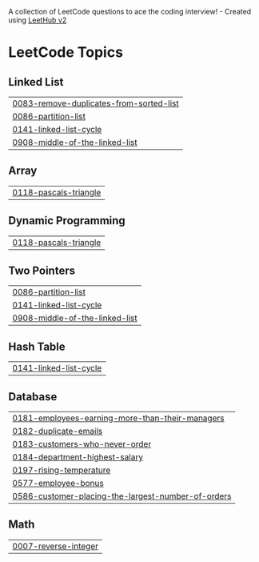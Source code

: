 A collection of LeetCode questions to ace the coding interview! - Created using [LeetHub v2](https://github.com/arunbhardwaj/LeetHub-2.0)
<!---LeetCode Topics Start-->
# LeetCode Topics
## Linked List
|  |
| ------- |
| [0083-remove-duplicates-from-sorted-list](https://github.com/PramodhKumar3/LeetCode-DSA/tree/master/0083-remove-duplicates-from-sorted-list) |
| [0086-partition-list](https://github.com/PramodhKumar3/LeetCode-DSA/tree/master/0086-partition-list) |
| [0141-linked-list-cycle](https://github.com/PramodhKumar3/LeetCode-DSA/tree/master/0141-linked-list-cycle) |
| [0908-middle-of-the-linked-list](https://github.com/PramodhKumar3/LeetCode-DSA/tree/master/0908-middle-of-the-linked-list) |
## Array
|  |
| ------- |
| [0118-pascals-triangle](https://github.com/PramodhKumar3/LeetCode-DSA/tree/master/0118-pascals-triangle) |
## Dynamic Programming
|  |
| ------- |
| [0118-pascals-triangle](https://github.com/PramodhKumar3/LeetCode-DSA/tree/master/0118-pascals-triangle) |
## Two Pointers
|  |
| ------- |
| [0086-partition-list](https://github.com/PramodhKumar3/LeetCode-DSA/tree/master/0086-partition-list) |
| [0141-linked-list-cycle](https://github.com/PramodhKumar3/LeetCode-DSA/tree/master/0141-linked-list-cycle) |
| [0908-middle-of-the-linked-list](https://github.com/PramodhKumar3/LeetCode-DSA/tree/master/0908-middle-of-the-linked-list) |
## Hash Table
|  |
| ------- |
| [0141-linked-list-cycle](https://github.com/PramodhKumar3/LeetCode-DSA/tree/master/0141-linked-list-cycle) |
## Database
|  |
| ------- |
| [0181-employees-earning-more-than-their-managers](https://github.com/PramodhKumar3/LeetCode-DSA/tree/master/0181-employees-earning-more-than-their-managers) |
| [0182-duplicate-emails](https://github.com/PramodhKumar3/LeetCode-DSA/tree/master/0182-duplicate-emails) |
| [0183-customers-who-never-order](https://github.com/PramodhKumar3/LeetCode-DSA/tree/master/0183-customers-who-never-order) |
| [0184-department-highest-salary](https://github.com/PramodhKumar3/LeetCode-DSA/tree/master/0184-department-highest-salary) |
| [0197-rising-temperature](https://github.com/PramodhKumar3/LeetCode-DSA/tree/master/0197-rising-temperature) |
| [0577-employee-bonus](https://github.com/PramodhKumar3/LeetCode-DSA/tree/master/0577-employee-bonus) |
| [0586-customer-placing-the-largest-number-of-orders](https://github.com/PramodhKumar3/LeetCode-DSA/tree/master/0586-customer-placing-the-largest-number-of-orders) |
## Math
|  |
| ------- |
| [0007-reverse-integer](https://github.com/PramodhKumar3/LeetCode-DSA/tree/master/0007-reverse-integer) |
<!---LeetCode Topics End-->